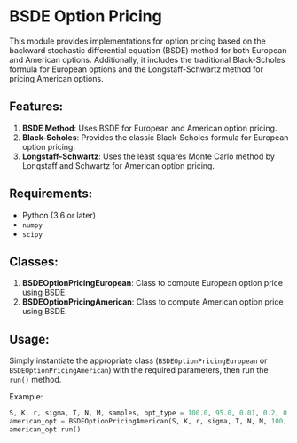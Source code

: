 # BSDE Option Pricing

This module provides implementations for option pricing based on the backward stochastic differential equation (BSDE) method for both European and American options. Additionally, it includes the traditional Black-Scholes formula for European options and the Longstaff-Schwartz method for pricing American options.

## Features:

1. **BSDE Method**: Uses BSDE for European and American option pricing.
2. **Black-Scholes**: Provides the classic Black-Scholes formula for European option pricing.
3. **Longstaff-Schwartz**: Uses the least squares Monte Carlo method by Longstaff and Schwartz for American option pricing.

## Requirements:

- Python (3.6 or later)
- `numpy`
- `scipy`

## Classes:

1. **BSDEOptionPricingEuropean**: Class to compute European option price using BSDE.
2. **BSDEOptionPricingAmerican**: Class to compute American option price using BSDE.

## Usage:

Simply instantiate the appropriate class (`BSDEOptionPricingEuropean` or `BSDEOptionPricingAmerican`) with the required parameters, then run the `run()` method.

Example:
```python
S, K, r, sigma, T, N, M, samples, opt_type = 100.0, 95.0, 0.01, 0.2, 0.25, 25, 8920, 100, 'call'
american_opt = BSDEOptionPricingAmerican(S, K, r, sigma, T, N, M, 100, opt_type)
american_opt.run()

